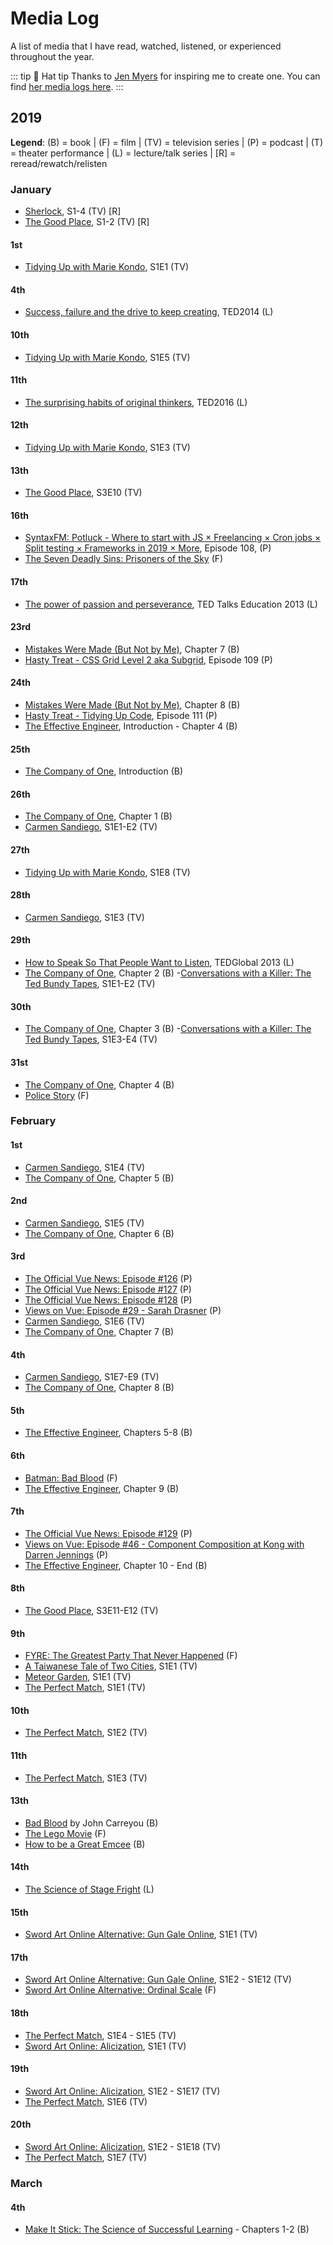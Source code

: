 # Media Log

A list of media that I have read, watched, listened, or experienced throughout the year.

::: tip 🎩 Hat tip
Thanks to [Jen Myers](https://twitter.com/antiheroine) for inspiring me to create one. You can find [her media logs here](https://jenmyers.net/log/).
:::

## 2019

**Legend**: (B) = book | (F) = film | (TV) = television series | (P) = podcast | (T) = theater performance | (L) = lecture/talk series | [R] = reread/rewatch/relisten

### January

- [Sherlock](https://www.bbc.co.uk/programmes/b018ttws), S1-4 (TV) [R]
- [The Good Place](https://www.nbc.com/the-good-place), S1-2 (TV) [R]

#### 1st

- [Tidying Up with Marie Kondo](https://www.netflix.com/title/80209379), S1E1 (TV)

#### 4th

- [Success, failure and the drive to keep creating](https://www.ted.com/talks/elizabeth_gilbert_success_failure_and_the_drive_to_keep_creating), TED2014 (L)

#### 10th

- [Tidying Up with Marie Kondo](https://www.netflix.com/title/80209379), S1E5 (TV)

#### 11th

- [The surprising habits of original thinkers](https://www.ted.com/talks/adam_grant_the_surprising_habits_of_original_thinkers), TED2016 (L)

#### 12th

- [Tidying Up with Marie Kondo](https://www.netflix.com/title/80209379), S1E3 (TV)

#### 13th

- [The Good Place](https://www.nbc.com/the-good-place), S3E10 (TV)

#### 16th

- [SyntaxFM: Potluck - Where to start with JS × Freelancing × Cron jobs × Split testing × Frameworks in 2019 × More](https://syntax.fm/show/108/potluck-where-to-start-with-js-freelancing-cron-jobs-split-testing-frameworks-in-2019-more), Episode 108, (P)
- [The Seven Deadly Sins: Prisoners of the Sky](https://nanatsu-no-taizai.fandom.com/wiki/The_Seven_Deadly_Sins:_Prisoners_of_the_Sky) (F)

#### 17th

- [The power of passion and perseverance](https://www.ted.com/talks/angela_lee_duckworth_grit_the_power_of_passion_and_perseverance), TED Talks Education 2013 (L)

#### 23rd

- [Mistakes Were Made (But Not by Me)](https://www.amazon.com/Mistakes-Were-Made-But-Not-ebook/dp/B003K15IOE/ref=sr_1_1?ie=UTF8&qid=1548271215&sr=8-1&keywords=mistakes+were+made+but+not+by+me), Chapter 7 (B)
- [Hasty Treat - CSS Grid Level 2 aka Subgrid](https://syntax.fm/show/109/hasty-treat-css-grid-level-2-aka-subgrid), Episode 109 (P)

#### 24th

- [Mistakes Were Made (But Not by Me)](https://www.amazon.com/Mistakes-Were-Made-But-Not-ebook/dp/B003K15IOE/ref=sr_1_1?ie=UTF8&qid=1548271215&sr=8-1&keywords=mistakes+were+made+but+not+by+me), Chapter 8 (B)
- [Hasty Treat - Tidying Up Code](https://syntax.fm/show/111/hasty-treat-tidying-up-code), Episode 111 (P)
- [The Effective Engineer](https://www.effectiveengineer.com/), Introduction - Chapter 4 (B)

#### 25th

- [The Company of One](https://www.amazon.com/Company-One-Staying-Small-Business-ebook/dp/B078962RHQ/ref=sr_1_1?ie=UTF8&qid=1548470880&sr=8-1&keywords=the+company+of+one), Introduction (B)

#### 26th

- [The Company of One](https://www.amazon.com/Company-One-Staying-Small-Business-ebook/dp/B078962RHQ/ref=sr_1_1?ie=UTF8&qid=1548470880&sr=8-1&keywords=the+company+of+one), Chapter 1 (B)
- [Carmen Sandiego](https://www.netflix.com/title/80167821), S1E1-E2 (TV)

#### 27th

- [Tidying Up with Marie Kondo](https://www.netflix.com/title/80209379), S1E8 (TV)

#### 28th

- [Carmen Sandiego](https://www.netflix.com/title/80167821), S1E3 (TV)

#### 29th

- [How to Speak So That People Want to Listen](julian_treasure_how_to_speak_so_that_people_want_to_listen), TEDGlobal 2013 (L)
- [The Company of One](https://www.amazon.com/Company-One-Staying-Small-Business-ebook/dp/B078962RHQ/ref=sr_1_1?ie=UTF8&qid=1548470880&sr=8-1&keywords=the+company+of+one), Chapter 2 (B) -[Conversations with a Killer: The Ted Bundy Tapes](https://www.netflix.com/title/80226612), S1E1-E2 (TV)

#### 30th

- [The Company of One](https://www.amazon.com/Company-One-Staying-Small-Business-ebook/dp/B078962RHQ/ref=sr_1_1?ie=UTF8&qid=1548470880&sr=8-1&keywords=the+company+of+one), Chapter 3 (B) -[Conversations with a Killer: The Ted Bundy Tapes](https://www.netflix.com/title/80226612), S1E3-E4 (TV)

#### 31st

- [The Company of One](https://www.amazon.com/Company-One-Staying-Small-Business-ebook/dp/B078962RHQ/ref=sr_1_1?ie=UTF8&qid=1548470880&sr=8-1&keywords=the+company+of+one), Chapter 4 (B)
- [Police Story](https://www.imdb.com/title/tt0089374/) (F)

### February

#### 1st

- [Carmen Sandiego](https://www.netflix.com/title/80167821), S1E4 (TV)
- [The Company of One](https://www.amazon.com/Company-One-Staying-Small-Business-ebook/dp/B078962RHQ/ref=sr_1_1?ie=UTF8&qid=1548470880&sr=8-1&keywords=the+company+of+one), Chapter 5 (B)

#### 2nd

- [Carmen Sandiego](https://www.netflix.com/title/80167821), S1E5 (TV)
- [The Company of One](https://www.amazon.com/Company-One-Staying-Small-Business-ebook/dp/B078962RHQ/ref=sr_1_1?ie=UTF8&qid=1548470880&sr=8-1&keywords=the+company+of+one), Chapter 6 (B)

#### 3rd

- [The Official Vue News: Episode #126](https://news.vuejs.org/issues/126) (P)
- [The Official Vue News: Episode #127](https://news.vuejs.org/issues/127) (P)
- [The Official Vue News: Episode #128](https://news.vuejs.org/issues/128) (P)
- [Views on Vue: Episode #29 - Sarah Drasner](https://devchat.tv/views-on-vue/vov-029-vue-with-sarah-drasner/) (P)
- [Carmen Sandiego](https://www.netflix.com/title/80167821), S1E6 (TV)
- [The Company of One](https://www.amazon.com/Company-One-Staying-Small-Business-ebook/dp/B078962RHQ/ref=sr_1_1?ie=UTF8&qid=1548470880&sr=8-1&keywords=the+company+of+one), Chapter 7 (B)

#### 4th

- [Carmen Sandiego](https://www.netflix.com/title/80167821), S1E7-E9 (TV)
- [The Company of One](https://www.amazon.com/Company-One-Staying-Small-Business-ebook/dp/B078962RHQ/ref=sr_1_1?ie=UTF8&qid=1548470880&sr=8-1&keywords=the+company+of+one), Chapter 8 (B)

#### 5th

- [The Effective Engineer](https://www.effectiveengineer.com/), Chapters 5-8 (B)

#### 6th

- [Batman: Bad Blood](https://en.wikipedia.org/wiki/Batman:_Bad_Blood) (F)
- [The Effective Engineer](https://www.effectiveengineer.com/), Chapter 9 (B)

#### 7th

- [The Official Vue News: Episode #129](https://news.vuejs.org/issues/129) (P)
- [Views on Vue: Episode #46 - Component Composition at Kong with Darren Jennings](https://devchat.tv/views-on-vue/vov-046-component-composition-at-kong-with-darren-jennings/) (P)
- [The Effective Engineer](https://www.effectiveengineer.com/), Chapter 10 - End (B)

#### 8th

- [The Good Place](https://www.nbc.com/the-good-place), S3E11-E12 (TV)

#### 9th

- [FYRE: The Greatest Party That Never Happened](https://www.netflix.com/title/81035279) (F)
- [A Taiwanese Tale of Two Cities](https://www.netflix.com/title/80189540), S1E1 (TV)
- [Meteor Garden](https://www.netflix.com/title/81005506), S1E1 (TV)
- [The Perfect Match](https://www.netflix.com/title/81020589), S1E1 (TV)

#### 10th

- [The Perfect Match](https://www.netflix.com/title/81020589), S1E2 (TV)

#### 11th

- [The Perfect Match](https://www.netflix.com/title/81020589), S1E3 (TV)

#### 13th

- [Bad Blood](https://www.amazon.com/Bad-Blood-Secrets-Silicon-Startup/dp/152473165X) by John Carreyou (B)
- [The Lego Movie](https://www.imdb.com/title/tt1490017/) (F)
- [How to be a Great Emcee](https://www.amazon.com/How-Great-Emcee-memorable-Ceremonies-ebook/dp/B0052MMYSC/) (B)

#### 14th

- [The Science of Stage Fright](https://blog.ted.com/required-watching-for-any-ted-speaker-the-science-of-stage-fright/) (L)

#### 15th

- [Sword Art Online Alternative: Gun Gale Online](), S1E1 (TV)

#### 17th

- [Sword Art Online Alternative: Gun Gale Online](), S1E2 - S1E12 (TV)
- [Sword Art Online Alternative: Ordinal Scale]() (F)

#### 18th

- [The Perfect Match](https://www.netflix.com/title/81020589), S1E4 - S1E5 (TV)
- [Sword Art Online: Alicization](https://swordartonline.fandom.com/wiki/Alicization_Arc), S1E1 (TV)

#### 19th

- [Sword Art Online: Alicization](https://swordartonline.fandom.com/wiki/Alicization_Arc), S1E2 - S1E17 (TV)
- [The Perfect Match](https://www.netflix.com/title/81020589), S1E6 (TV)

#### 20th

- [Sword Art Online: Alicization](https://swordartonline.fandom.com/wiki/Alicization_Arc), S1E2 - S1E18 (TV)
- [The Perfect Match](https://www.netflix.com/title/81020589), S1E7 (TV)

### March

#### 4th
- [Make It Stick: The Science of Successful Learning](https://www.amazon.com/Make-Stick-Science-Successful-Learning/dp/0674729013) - Chapters 1-2 (B)